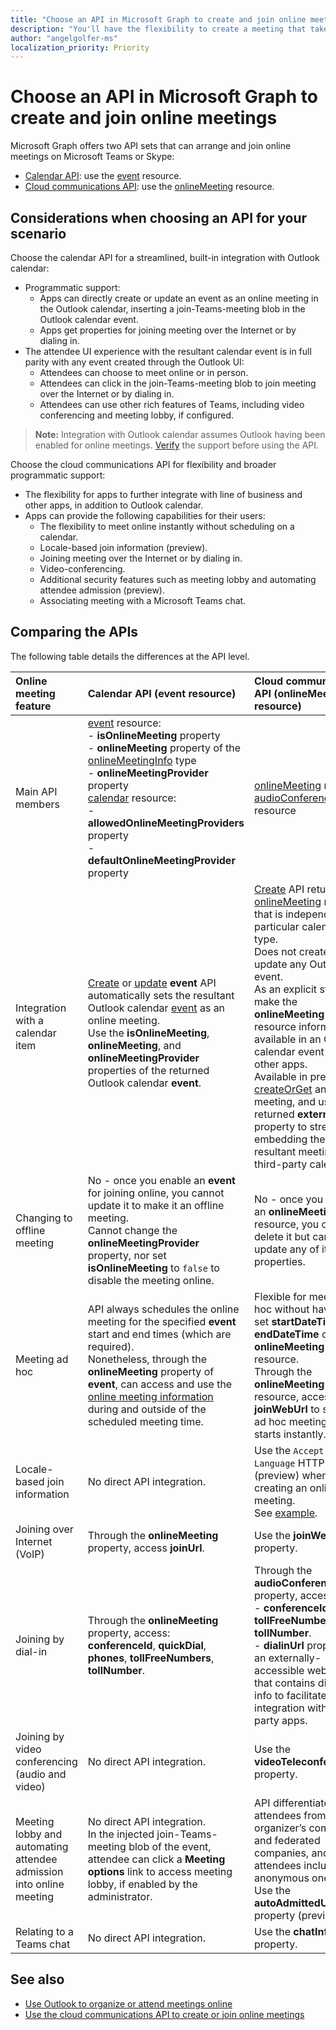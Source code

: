 ```yaml
---
title: "Choose an API in Microsoft Graph to create and join online meetings"
description: "You'll have the flexibility to create a meeting that takes place in the future, or instantaneously"
author: "angelgolfer-ms"
localization_priority: Priority
---
```


# Choose an API in Microsoft Graph to create and join online meetings

Microsoft Graph offers two API sets that can arrange and join online meetings on Microsoft Teams or Skype:

- [Calendar API](outlook-calendar-online-meetings.md): use the [event](/graph/api/resources/event) resource.
- [Cloud communications API](cloud-communications-online-meetings.md): use the [onlineMeeting](/graph/api/resources/onlineMeeting) resource.

## Considerations when choosing an API for your scenario

Choose the calendar API for a streamlined, built-in integration with Outlook calendar:
- Programmatic support:
  - Apps can directly create or update an event as an online meeting in the Outlook calendar, inserting a join-Teams-meeting blob in the Outlook calendar event.
  - Apps get properties for joining meeting over the Internet or by dialing in.
- The attendee UI experience with the resultant calendar event is in full parity with any event created through the Outlook UI:
  - Attendees can choose to meet online or in person.
  - Attendees can click in the join-Teams-meeting blob to join meeting over the Internet or by dialing in.
  - Attendees can use other rich features of Teams, including video conferencing and meeting lobby, if configured.

> **Note:** Integration with Outlook calendar assumes Outlook having been enabled for online meetings. [Verify](outlook-calendar-online-meetings.md#calendars-and-online-meeting-providers) the support before using the API.

Choose the cloud communications API for flexibility and broader programmatic support:
- The flexibility for apps to further integrate with line of business and other apps, in addition to Outlook calendar.
- Apps can provide the following capabilities for their users:
  - The flexibility to meet online instantly without scheduling on a calendar.
  - Locale-based join information (preview).
  - Joining meeting over the Internet or by dialing in.
  - Video-conferencing.
  - Additional security features such as meeting lobby and automating attendee admission (preview).
  - Associating meeting with a Microsoft Teams chat.

## Comparing the APIs

The following table details the differences at the API level. 


| Online meeting feature | Calendar API (event resource) | Cloud communication API (onlineMeeting resource)             |
|:-----------------------|:------------------------------|:-------------------------------------------------------------|
| Main API members | [event](/graph/api/resources/event) resource: <br>- **isOnlineMeeting** property <br>- **onlineMeeting** property of the [onlineMeetingInfo](/graph/api/resources/onlinemeetinginfo) type <br>- **onlineMeetingProvider** property <br> [calendar](/graph/api/resources/calendar) resource: <br>- **allowedOnlineMeetingProviders** property <br>- **defaultOnlineMeetingProvider** property <br> | [onlineMeeting](/graph/api/resources/onlinemeeting) resource <br> [audioConferencing](/graph/api/resources/audioconferencing) resource
| Integration with a calendar item | <br> [Create](/graph/api/user-post-events) or [update](/graph/api/event-update) **event** API automatically sets the resultant Outlook calendar [event](/graph/api/resources/event) as an online meeting.<br> Use the **isOnlineMeeting**, **onlineMeeting**, and **onlineMeetingProvider** properties of the returned Outlook calendar **event**.  | [Create](/graph/api/application-post-onlinemeetings) API returns an [onlineMeeting](/graph/api/resources/onlinemeeting) resource that is independent of a particular calendar type. <br> Does not create or update any Outlook event. <br> As an explicit step, make the **onlineMeeting** resource information available in an Outlook calendar event or in other apps. <br> Available in preview: [createOrGet](/graph/api/onlinemeeting-createorget?view=graph-rest-beta) an online meeting, and use the returned **externalId** property to streamline embedding the resultant meeting in a third-party calendar. |
| Changing to offline meeting | No - once you enable an **event** for joining online, you cannot update it to make it an offline meeting.<br> Cannot change the **onlineMeetingProvider** property, nor set **isOnlineMeeting** to `false` to disable the meeting online. | No - once you create an **onlineMeeting** resource, you can only delete it but cannot update any of its properties. |
| Meeting ad hoc | API always schedules the online meeting for the specified **event** start and end times (which are required). <br> Nonetheless, through the **onlineMeeting** property of **event**, can access and use the [online meeting information](/graph/api/resources/onlinemeetinginfo) during and outside of the scheduled meeting time.| Flexible for meeting ad hoc without having to set **startDateTime** and **endDateTime** of the **onlineMeeting** resource. <br> Through the **onlineMeeting** resource, access **joinWebUrl** to start an ad hoc meeting that starts instantly. |
| Locale-based join information | No direct API integration. | Use the `Accept-Language` HTTP header (preview) when creating an online meeting. <br> See [example](/graph/api/application-post-onlinemeetings?view=graph-rest-beta#example-2-create-an-online-meeting-with-user-token). |
| Joining over Internet (VoIP) | Through the **onlineMeeting** property, access **joinUrl**.  | Use the **joinWebUrl** property. |
| Joining by dial-in | Through the **onlineMeeting** property, access: <br> **conferenceId**, **quickDial**, **phones**, **tollFreeNumbers**, **tollNumber**. | Through the **audioConferencing** property, access: <br> - **conferenceId**, **tollFreeNumber**, **tollNumber**.<br> - **dialinUrl** property for an externally-accessible web page that contains dial-in info to facilitate integration with third-party apps. |
| Joining by video conferencing (audio and video) | No direct API integration. | Use the **videoTeleconferenceId** property. |
| Meeting lobby and automating attendee admission into online meeting | No direct API integration.<br> In the injected join-Teams-meeting blob of the event, attendee can click a **Meeting options** link to access meeting lobby, if enabled by the administrator. |API differentiates attendees from the organizer’s company and federated companies, and other attendees including anonymous ones.  <br> Use the **autoAdmittedUsers** property (preview).  |
| Relating to a Teams chat | No direct API integration. | Use the **chatInfo** property. |


## See also
- [Use Outlook to organize or attend meetings online](outlook-calendar-online-meetings.md)
- [Use the cloud communications API to create or join online meetings](cloud-communications-online-meetings.md)